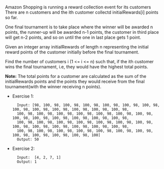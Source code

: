 Amazon Shopping is running a reward collection event for its customers There are n customers and the ith customer
collectd initialRewards[i] points so far.

One final tournament is to take place where the winner will be awarded n points, the runner-up will be awarded n-1
points, the customer in third place will get n-2 points, and so on until the one in last place gets 1 point.

Given an integer array initialRewards of length n representing the initial reward points of the customer initially
before the final tournament.

Find the number of customers i (1 <= i <= n) such that, if the ith customer wins the final tournament, i.e, they would
have the highest total points.

**Note:** The total points for a customer are calculated as the sum of the initialRewards points and the points they
would receive from the final tournament(with the winner receiving n points).

- Exercise 1:

        Input: [98, 100, 98, 100, 98, 100, 98, 100, 98, 100, 98, 100, 98, 100, 98, 100, 98, 100, 98, 100, 98, 100, 98, 100, 98,
        100, 98, 100, 98, 100, 98, 100, 98, 100, 98, 100, 98, 100, 98, 100, 98, 100, 98, 100, 98, 100, 98, 100, 98, 100, 98,
        100, 98, 100, 98, 100, 98, 100, 98, 100, 98, 100, 98, 100, 98, 100, 98, 100, 98, 100, 98, 100, 98, 100, 98, 100, 98,
        100, 98, 100, 98, 100, 98, 100, 98, 100, 98, 100, 98, 100, 98, 100, 98, 100, 98, 100, 98, 100, 98, 100]
        Output: 50

- Exercise 2:

        Input:  [4, 2, 7, 1]
        Output: 1
